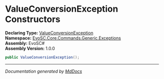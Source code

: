 ﻿<!--  
  <auto-generated>   
    The contents of this file were generated by a tool.  
    Changes to this file may be list if the file is regenerated  
  </auto-generated>   
-->

# ValueConversionException Constructors

**Declaring Type:** [ValueConversionException](../index.md)  
**Namespace:** [EvoSC.Core.Commands.Generic.Exceptions](../../index.md)  
**Assembly:** EvoSC\#  
**Assembly Version:** 1.0.0

```csharp
public ValueConversionException();
```
___

*Documentation generated by [MdDocs](https://github.com/ap0llo/mddocs)*
